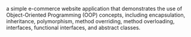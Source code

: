  a simple e-commerce website application that demonstrates the use of Object-Oriented Programming (OOP) concepts, including encapsulation, inheritance, polymorphism, method overriding, method overloading, interfaces, functional interfaces, and abstract classes.
